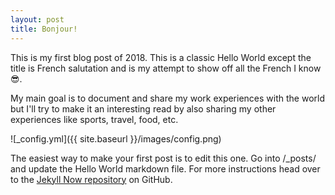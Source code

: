 ```yaml
---
layout: post
title: Bonjour!
---
```


This is my first blog post of 2018. This is a classic Hello World except the title is French salutation and is my attempt to show off all the French I know :sunglasses:.

My main goal is to document and share my work experiences with the world but I'll try to make it an interesting read by also sharing my other experiences like sports, travel, food, etc.

![_config.yml]({{ site.baseurl }}/images/config.png)

The easiest way to make your first post is to edit this one. Go into /_posts/ and update the Hello World markdown file. For more instructions head over to the [Jekyll Now repository](https://github.com/barryclark/jekyll-now) on GitHub.

